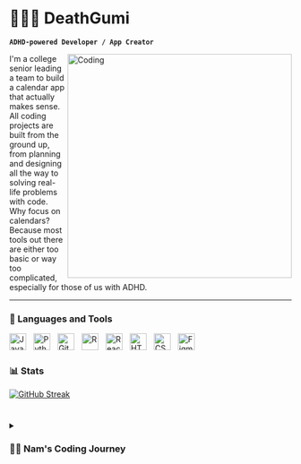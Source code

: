 # 🧠🤯🚀 DeathGumi

**`ADHD-powered Developer / App Creator`**

<img align="right" alt="Coding" width="400" src="https://i.pinimg.com/originals/51/8a/fb/518afb1d1cdc07eb7d2b1729f03fe91e.gif">

I'm a college senior leading a team to build a calendar app that actually makes sense. All coding projects are built from the ground up, from planning and designing all the way to solving real-life problems with code. Why focus on calendars? Because most tools out there are either too basic or way too complicated, especially for those of us with ADHD.


---

### 🧰 Languages and Tools

<img align="left" alt="JavaScript" width="30px" style="padding-right:10px;" src="https://cdn.jsdelivr.net/gh/devicons/devicon/icons/javascript/javascript-plain.svg" />
<img align="left" alt="Python" width="30px" style="padding-right:10px;" src="https://cdn.jsdelivr.net/gh/devicons/devicon/icons/python/python-plain.svg" />
<img align="left" alt="Git" width="30px" style="padding-right:10px;" src="https://cdn.jsdelivr.net/gh/devicons/devicon/icons/git/git-original.svg" />
<img align="left" alt="R" width="30px" style="padding-right:10px;" src="https://cdn.jsdelivr.net/gh/devicons/devicon/icons/rstudio/rstudio-original.svg" />
<img align="left" alt="React" width="30px" style="padding-right:10px;" src="https://cdn.jsdelivr.net/gh/devicons/devicon/icons/react/react-original.svg" />
<img align="left" alt="HTML" width="30px" style="padding-right:10px;" src="https://cdn.jsdelivr.net/gh/devicons/devicon/icons/html5/html5-plain.svg" />
<img align="left" alt="CSS" width="30px" style="padding-right:10px;" src="https://cdn.jsdelivr.net/gh/devicons/devicon/icons/css3/css3-plain.svg" />
<img align="left" alt="Figma" width="30px" style="padding-right:10px;" src="https://cdn.jsdelivr.net/gh/devicons/devicon/icons/figma/figma-original.svg" />
<br />

#

### 📊 Stats

[![GitHub Streak](https://github-readme-streak-stats.herokuapp.com/?user=deathgumi&theme=dark)](https://git.io/streak-stats)

#

<details>
 <summary><h3>👨‍💻 Nam's Coding Journey</h3></summary>
   My journey into the world of coding wasn't a straight path. Initially, I dreamed of becoming an architect, fascinated by the idea of designing spaces. But in my junior year of high school, I stumbled upon computer science and fell in love with a different kind of design - the architecture of software.

   As I dove deeper into coding, I found myself captivated by the endless possibilities it offered. Balancing my newfound passion with my love for badminton, I navigated through high school, excited about the future in tech that lay ahead.

   College brought its own set of challenges. The rigid structure of assignments and coding tasks I didn't always connect with led to a brief falling out with programming. But as they say, absence makes the heart grow fonder. It wasn't until I started working on my own app that I rediscovered my passion for coding and design.

   Living with ADHD, I've always found it challenging to use existing apps. They're either too simple, lacking essential features, or so complicated they require a tutorial just to get started. This frustration became my motivation. I decided to create my own calendar app, one that would cater to my needs and potentially help others facing similar challenges.

   Through this process, I've gained a deeper understanding of front-end and back-end development, design principles, and even psychology. I've learned to appreciate the intricate dance between functionality and user experience.

   As I continue to develop my skills, I'm exploring various paths in tech. Whether it's diving into the world of data science, honing my software engineering skills, or focusing on UX/UI design, I'm excited about the possibilities. And yes, I know I need to brush up on my algorithms too (it's always a work in progress, right?).

   This journey has taught me that it's okay to pivot, to rediscover passions, and to create solutions for problems you personally face. As I work towards landing a job in tech and continue to develop my app, I'm reminded that the most fulfilling path is often the one you carve out for yourself.
</details>
